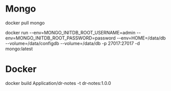 # Mongo

docker pull mongo

docker run --env=MONGO_INITDB_ROOT_USERNAME=admin --env=MONGO_INITDB_ROOT_PASSWORD=password --env=HOME=/data/db --volume=/data/configdb --volume=/data/db -p 27017:27017 -d mongo:latest

# Docker

docker build Application/dr-notes -t dr-notes:1.0.0